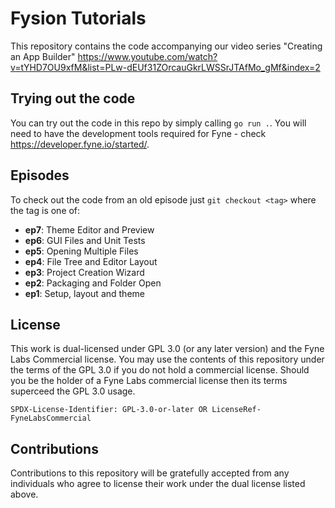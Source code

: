# Fysion Tutorials

This repository contains the code accompanying our video series "Creating an App Builder"
https://www.youtube.com/watch?v=tYHD7OU9xfM&list=PLw-dEUf31ZOrcauGkrLWSSrJTAfMo_gMf&index=2

## Trying out the code

You can try out the code in this repo by simply calling `go run .`.
You will need to have the development tools required for Fyne - check https://developer.fyne.io/started/.

## Episodes

To check out the code from an old episode just `git checkout <tag>` where the tag is one of:

* **ep7**: Theme Editor and Preview
* **ep6**: GUI Files and Unit Tests
* **ep5**: Opening Multiple Files
* **ep4**: File Tree and Editor Layout
* **ep3**: Project Creation Wizard
* **ep2**: Packaging and Folder Open
* **ep1**: Setup, layout and theme

## License

This work is dual-licensed under GPL 3.0 (or any later version) and the Fyne Labs Commercial license.
You may use the contents of this repository under the terms of the GPL 3.0 if you do not hold a commercial license.
Should you be the holder of a Fyne Labs commercial license then its terms superceed the GPL 3.0 usage.

`SPDX-License-Identifier: GPL-3.0-or-later OR LicenseRef-FyneLabsCommercial`

## Contributions

Contributions to this repository will be gratefully accepted from any individuals who agree to
license their work under the dual license listed above.
